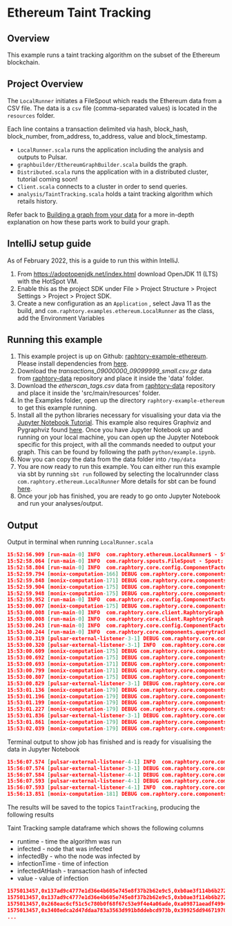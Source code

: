 # Ethereum Taint Tracking

## Overview
This example runs a taint tracking algorithm on the subset of the Ethereum blockchain. 

## Project Overview

The `LocalRunner` initiates a FileSpout which reads the Ethereum data from a CSV file. 
The data is a `csv` file (comma-separated values) is located in the `resources` folder. 

Each line contains a transaction delimited via hash, block_hash, block_number, from_address, to_address, value and block_timestamp. 

* `LocalRunner.scala` runs the application including the analysis and outputs to Pulsar.
* `graphbuilder/EthereumGraphBuilder.scala` builds the graph.
* `Distributed.scala` runs the application with in a distributed cluster, tutorial coming soon!
* `Client.scala` connects to a cluster in order to send queries. 
* `analysis/TaintTracking.scala` holds a taint tracking algorithm which retails history.

Refer back to [Building a graph from your data](https://raphtory.readthedocs.io/en/development/Ingestion/sprouter.html#) for a more in-depth explanation on how these parts work to build your graph.

## IntelliJ setup guide

As of February 2022, this is a guide to run this within IntelliJ.

1. From https://adoptopenjdk.net/index.html download OpenJDK 11 (LTS) with the HotSpot VM.
2. Enable this as the project SDK under File > Project Structure > Project Settings > Project > Project SDK.
3. Create a new configuration as an `Application` , select Java 11 as the build, and `com.raphtory.examples.ethereum.LocalRunner` as the class, add the Environment Variables


## Running this example

1. This example project is up on Github: [raphtory-example-ethereum](https://github.com/Raphtory/Examples/tree/0.5.0/raphtory-example-ethereum). Please install dependencies from [here](https://raphtory.readthedocs.io/en/development/Install/installdependencies.html).
2. Download the _transactions_09000000_09099999_small.csv.gz_ data from [raphtory-data](https://github.com/Raphtory/Data) repository and place it inside the 'data' folder.
2. Download the _etherscan_tags.csv_ data from [raphtory-data](https://github.com/Raphtory/Data) repository and place it inside the 'src/main/resources' folder.
3. In the Examples folder, open up the directory `raphtory-example-ethereum` to get this example running.
4. Install all the python libraries necessary for visualising your data via the [Jupyter Notebook Tutorial](https://raphtory.readthedocs.io/en/development/PythonClient/tutorial.html).
This example also requires Graphviz and Pygraphviz found [here](https://pygraphviz.github.io/documentation/stable/install.html). 
Once you have Jupyter Notebook up and running on your local machine, you can open up the Jupyter Notebook specific for this project, with all the commands needed to output your graph. This can be found by following the path `python/example.ipynb`.
5. Now you can copy the data from the data folder into `/tmp/data` 
6. You are now ready to run this example. You can either run this example via sbt by running `sbt run` followed by selecting the localrunnder class `com.raphtory.ethereum.LocalRunner` More details for sbt can be found [here](https://raphtory.readthedocs.io/en/development/Install/installdependencies.html#running-raphtory-via-sbt).
7. Once your job has finished, you are ready to go onto Jupyter Notebook and run your analyses/output.

## Output

Output in terminal when running `LocalRunner.scala`
```json
15:52:56.909 [run-main-0] INFO  com.raphtory.ethereum.LocalRunner$ - Starting Ethereum application
15:52:58.064 [run-main-0] INFO  com.raphtory.spouts.FileSpout - Spout: Processing file 'transactions_09000000_09099999.csv.gz' ...
15:52:58.804 [run-main-0] INFO  com.raphtory.core.config.ComponentFactory - Creating '4' Partition Managers.
15:52:59.794 [monix-computation-166] DEBUG com.raphtory.core.components.partition.Reader - Partition 0: Starting Reader Consumer.
15:52:59.848 [monix-computation-171] DEBUG com.raphtory.core.components.partition.Reader - Partition 1: Starting Reader Consumer.
15:52:59.904 [monix-computation-175] DEBUG com.raphtory.core.components.partition.Reader - Partition 2: Starting Reader Consumer.
15:52:59.948 [monix-computation-175] DEBUG com.raphtory.core.components.partition.Reader - Partition 3: Starting Reader Consumer.
15:52:59.952 [run-main-0] INFO  com.raphtory.core.config.ComponentFactory - Creating new Query Manager.
15:53:00.007 [monix-computation-175] DEBUG com.raphtory.core.components.querymanager.QueryManager - Starting Query Manager Consumer.
15:53:00.008 [run-main-0] INFO  com.raphtory.core.client.RaphtoryGraph - Created Graph object with deployment ID 'raphtory_76278785'.
15:53:00.008 [run-main-0] INFO  com.raphtory.core.client.RaphtoryGraph - Created Graph Spout topic with name 'raphtory_data_raw_76278785'.
15:53:00.243 [run-main-0] INFO  com.raphtory.core.config.ComponentFactory - Creating new Query Progress Tracker for  'TaintAlgorithm_1647964380011'.
15:53:00.244 [run-main-0] INFO  com.raphtory.core.components.querytracker.QueryProgressTracker - Starting query progress tracker.
15:53:00.319 [pulsar-external-listener-3-1] DEBUG com.raphtory.core.components.querymanager.QueryManager - Handling query name: TaintAlgorithm_1647964380011, windows: List(), timestamp: 1575013457, algorithm: com.raphtory.ethereum.analysis.TaintAlgorithm@9a62838
15:53:00.320 [pulsar-external-listener-3-1] INFO  com.raphtory.core.components.querymanager.QueryManager - Point Query 'TaintAlgorithm_1647964380011' received, your job ID is 'TaintAlgorithm_1647964380011'.
15:53:00.609 [monix-computation-175] DEBUG com.raphtory.core.components.querymanager.handler.PointQueryHandler - Job 'TaintAlgorithm_1647964380011': Starting query handler consumer.
15:53:00.692 [monix-computation-175] DEBUG com.raphtory.core.components.partition.QueryExecutor - Job 'TaintAlgorithm_1647964380011' at Partition '1': Starting query executor consumer.
15:53:00.693 [monix-computation-171] DEBUG com.raphtory.core.components.partition.QueryExecutor - Job 'TaintAlgorithm_1647964380011' at Partition '2': Starting query executor consumer.
15:53:00.799 [monix-computation-171] DEBUG com.raphtory.core.components.partition.QueryExecutor - Job 'TaintAlgorithm_1647964380011' at Partition '3': Starting query executor consumer.
15:53:00.807 [monix-computation-175] DEBUG com.raphtory.core.components.partition.QueryExecutor - Job 'TaintAlgorithm_1647964380011' at Partition '0': Starting query executor consumer.
15:53:00.829 [pulsar-external-listener-3-1] DEBUG com.raphtory.core.components.querymanager.handler.PointQueryHandler - Job 'TaintAlgorithm_1647964380011': Spawned all executors in 256ms.
15:53:01.136 [monix-computation-179] DEBUG com.raphtory.core.components.partition.BatchWriter - Partition '0': Processed '100000' messages.
15:53:01.196 [monix-computation-179] DEBUG com.raphtory.core.components.partition.BatchWriter - Partition '1': Processed '100000' messages.
15:53:01.199 [monix-computation-179] DEBUG com.raphtory.core.components.partition.BatchWriter - Partition '2': Processed '100000' messages.
15:53:01.227 [monix-computation-179] DEBUG com.raphtory.core.components.partition.BatchWriter - Partition '3': Processed '100000' messages.
15:53:01.836 [pulsar-external-listener-3-1] DEBUG com.raphtory.core.components.querymanager.handler.PointQueryHandler - Job 'TaintAlgorithm_1647964380011': Perspective 'Perspective(1575013457,None)' is not ready, currently at '0'.
15:53:01.861 [monix-computation-179] DEBUG com.raphtory.core.components.partition.BatchWriter - Partition '0': Processed '200000' messages.
15:53:02.039 [monix-computation-179] DEBUG com.raphtory.core.components.partition.BatchWriter - Partition '3': Processed '200000' messages.
```

Terminal output to show job has finished and is ready for visualising the data in Jupyter Notebook
```json
15:56:07.574 [pulsar-external-listener-4-1] INFO  com.raphtory.core.components.querytracker.QueryProgressTracker - Job TaintAlgorithm_1647964553172: Running query, processed 1 perspectives.
15:56:07.574 [pulsar-external-listener-3-1] DEBUG com.raphtory.core.components.partition.QueryExecutor - Job 'TaintAlgorithm_1647964553172' at Partition '2': Received 'EndQuery' message.
15:56:07.584 [pulsar-external-listener-4-1] DEBUG com.raphtory.core.components.partition.QueryExecutor - Job 'TaintAlgorithm_1647964553172' at Partition '3': Received 'EndQuery' message.
15:56:07.593 [pulsar-external-listener-4-1] DEBUG com.raphtory.core.components.partition.QueryExecutor - Job 'TaintAlgorithm_1647964553172' at Partition '1': Received 'EndQuery' message.
15:56:07.593 [pulsar-external-listener-4-1] INFO  com.raphtory.core.components.querytracker.QueryProgressTracker - Job TaintAlgorithm_1647964553172: Query completed with 1 perspectives and finished in 14201 ms.
15:56:13.851 [monix-computation-181] DEBUG com.raphtory.core.components.partition.LocalBatchHandler - Spout: Scheduling spout to poll again in 10 seconds.
```

The results will be saved to the topics `TaintTracking`, producing the following results

Taint Tracking sample dataframe which shows the following columns 
* runtime - time the algorithm was run
* infected - node that was infected
* infectedBy - who the node was infected by 
* infectionTime  - time of infection
* infectedAtHash  - transaction hash of infected
* value - value of infection

```json
1575013457,0x137ad9c4777e1d36e4b605e745e8f37b2b62e9c5,0xb0ae3f114b6b2727b3ed7e2f6747efc6088db8f9,1574935818,0x5e0951274398a9b93168538647eab363d6d6686e368d8019437a5df7e60dac93,3.998E21
1575013457,0x137ad9c4777e1d36e4b605e745e8f37b2b62e9c5,0xb0ae3f114b6b2727b3ed7e2f6747efc6088db8f9,1575013233,0x5e0951274398a9b93168538647eab363d6d6686e368d8019437a5df7e60dac93,3.998E21
1575013457,0x268eac6cf51c5c780b0f68f67c53e9f4e4a06ade,0xa09871aeadf4994ca12f5c0b6056bbd1d343c029,1574933919,0xa338724a0639f95f30d80c031499077d2d25de69640819a1af338d5cb218b4e6,2.0169E15
1575013457,0x3408edca2d47ddaa783a3563d991b8ddebcd973b,0x39925dd94671970b23220cbd5b1e8ed5dd521f15,1574948900,0xa072f80dc8e6764074af90acc79bd1f9acb9661342c18a983dc074358fed4903,9.0E20
...
```

